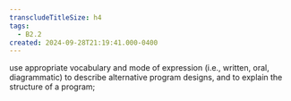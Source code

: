 ```yaml
---
transcludeTitleSize: h4
tags:
  - B2.2
created: 2024-09-28T21:19:41.000-0400
---
```

use appropriate vocabulary and mode of expression (i.e., written, oral, diagrammatic) to describe alternative program designs, and to explain the structure of a program;